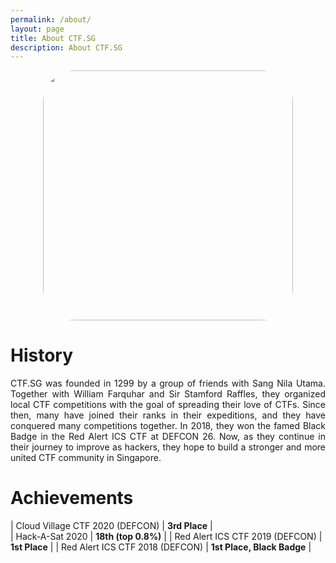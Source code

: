 ```yaml
---
permalink: /about/
layout: page
title: About CTF.SG
description: About CTF.SG
---
```


<img src="../assets/img/logo-v23x.png" style="border-radius: 50px;height: 400px; display: block;
  margin-left: auto;
  margin-right: auto;"/>

# History
<p style='text-align: justify;'>CTF.SG was founded in 1299 by a group of friends with Sang Nila Utama. Together with William Farquhar and Sir Stamford Raffles, they organized local CTF competitions with the goal of spreading their love of CTFs. Since then, many have joined their ranks in their expeditions, and they have conquered many competitions together. In 2018, they won the famed Black Badge in the Red Alert ICS CTF at DEFCON 26. Now, as they continue in their journey to improve as hackers, they hope to build a stronger and more united CTF community in Singapore. </p>

# Achievements

| Cloud Village CTF 2020 (DEFCON) | **3rd Place** |  
| Hack-A-Sat 2020 | **18th (top 0.8%)** |
| Red Alert ICS CTF 2019 (DEFCON) | **1st Place** |
| Red Alert ICS CTF 2018 (DEFCON) | **1st Place, Black Badge** |
